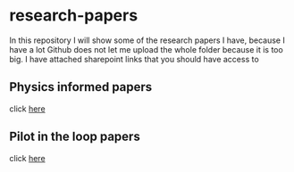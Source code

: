 # research-papers

In this repository I will show some of the research papers I have, because I have a lot Github does not let me upload the whole folder because it is too big. I have attached sharepoint links that you should have access to

## Physics informed papers
click [here](https://myerauedu-my.sharepoint.com/:u:/g/personal/brutchs_my_erau_edu/EeG63LN2i5BLlU2G8dl3YNABLSZKPUFUb9yU1sK9Qy-8wA?e=sfUtKM)

## Pilot in the loop papers
click [here](https://myerauedu-my.sharepoint.com/:u:/g/personal/brutchs_my_erau_edu/ETP0jVzb1ZlEildFk0FzALABML3VN4XIT5vTMPhXmLaXLg?e=ghzq1J)
